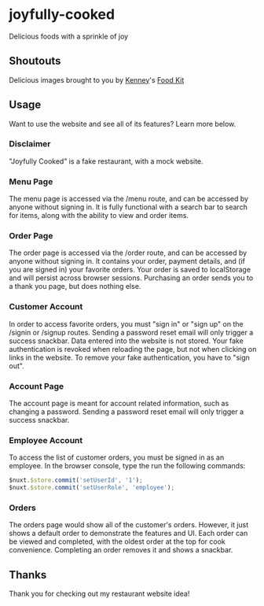 # joyfully-cooked
Delicious foods with a sprinkle of joy

## Shoutouts
Delicious images brought to you by [Kenney](https://www.kenney.nl/)'s [Food Kit](https://www.kenney.nl/assets/food-kit)

## Usage
Want to use the website and see all of its features?
Learn more below.

### Disclaimer
"Joyfully Cooked" is a fake restaurant, with a mock website.

### Menu Page
The menu page is accessed via the /menu route, and can be accessed by anyone without signing in.
It is fully functional with a search bar to search for items, along with the ability to view and order items.

### Order Page
The order page is accessed via the /order route, and can be accessed by anyone without signing in.
It contains your order, payment details, and (if you are signed in) your favorite orders.
Your order is saved to localStorage and will persist across browser sessions.
Purchasing an order sends you to a thank you page, but does nothing else.

### Customer Account
In order to access favorite orders, you must "sign in" or "sign up" on the /signin or /signup routes.
Sending a password reset email will only trigger a success snackbar.
Data entered into the website is not stored.
Your fake authentication is revoked when reloading the page, but not when clicking on links in the website.
To remove your fake authentication, you have to "sign out".

### Account Page
The account page is meant for account related information, such as changing a password.
Sending a password reset email will only trigger a success snackbar.

### Employee Account
To access the list of customer orders, you must be signed in as an employee.
In the browser console, type the run the following commands:
```javascript
$nuxt.$store.commit('setUserId', '1');
$nuxt.$store.commit('setUserRole', 'employee');
```

### Orders
The orders page would show all of the customer's orders.
However, it just shows a default order to demonstrate the features and UI.
Each order can be viewed and completed, with the oldest order at the top for cook convenience.
Completing an order removes it and shows a snackbar.

## Thanks
Thank you for checking out my restaurant website idea!

